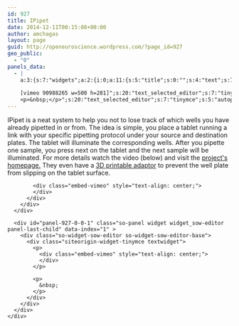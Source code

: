 ```yaml
---
id: 927
title: IPipet
date: 2014-12-11T00:15:08+00:00
author: amchagas
layout: page
guid: http://openeuroscience.wordpress.com/?page_id=927
geo_public:
  - "0"
panels_data:
  - |
    a:3:{s:7:"widgets";a:2:{i:0;a:11:{s:5:"title";s:0:"";s:4:"text";s:701:"IPipet is a neat system to help you not to lose track of which wells you have already pipetted in or from. The idea is simple, you place a tablet running a link with your specific pipetting protocol under your source and destination plates. The tablet will illuminate the corresponding wells. After you pipette one sample, you press next on the tablet and the next sample will be illuminated. For more details watch the video (below) and visit the <a href="http://ipipet.teamerlich.org/usage">project's homepage.</a> They even have a <a href="http://www.thingiverse.com/thing:339588">3D printable adaptor</a> to prevent the well plate from slipping on the tablet surface.
    
    [vimeo 90988265 w=500 h=281]";s:20:"text_selected_editor";s:7:"tinymce";s:5:"autop";b:1;s:12:"_sow_form_id";s:32:"18064569245b3f46eb748f9576108613";s:19:"_sow_form_timestamp";s:0:"";s:21:"user-restriction-type";s:1:"1";s:48:"wpfront-user-role-editor-widget-permissions-data";a:1:{s:4:"type";i:1;}s:14:"csb_visibility";a:3:{s:6:"action";s:4:"show";s:10:"conditions";a:13:{s:5:"guest";a:0:{}s:4:"date";a:0:{}s:5:"roles";a:0:{}s:9:"pagetypes";a:0:{}s:9:"posttypes";a:0:{}s:10:"membership";a:0:{}s:11:"membership2";a:0:{}s:7:"prosite";a:0:{}s:7:"pt-post";a:0:{}s:7:"pt-page";a:0:{}s:12:"tax-category";a:0:{}s:12:"tax-post_tag";a:0:{}s:15:"tax-post_format";a:0:{}}s:6:"always";b:1;}s:9:"csb_clone";a:2:{s:5:"group";i:5;s:5:"state";s:2:"ok";}s:11:"panels_info";a:7:{s:5:"class";s:31:"SiteOrigin_Widget_Editor_Widget";s:3:"raw";b:0;s:4:"grid";i:0;s:4:"cell";i:0;s:2:"id";i:0;s:9:"widget_id";s:36:"96e5bbc6-73d7-4acf-becc-8217b416ed5e";s:5:"style";a:1:{s:18:"background_display";s:4:"tile";}}}i:1;a:11:{s:5:"title";s:0:"";s:4:"text";s:47:"<p>https://vimeo.com/90988265</p>
    <p>&nbsp;</p>";s:20:"text_selected_editor";s:7:"tinymce";s:5:"autop";b:1;s:12:"_sow_form_id";s:32:"20331783445b3f46f92c2a8338032293";s:19:"_sow_form_timestamp";s:13:"1530873614797";s:21:"user-restriction-type";s:1:"1";s:48:"wpfront-user-role-editor-widget-permissions-data";a:1:{s:4:"type";i:1;}s:14:"csb_visibility";a:3:{s:6:"action";s:4:"show";s:10:"conditions";a:13:{s:5:"guest";a:0:{}s:4:"date";a:0:{}s:5:"roles";a:0:{}s:9:"pagetypes";a:0:{}s:9:"posttypes";a:0:{}s:10:"membership";a:0:{}s:11:"membership2";a:0:{}s:7:"prosite";a:0:{}s:7:"pt-post";a:0:{}s:7:"pt-page";a:0:{}s:12:"tax-category";a:0:{}s:12:"tax-post_tag";a:0:{}s:15:"tax-post_format";a:0:{}}s:6:"always";b:1;}s:9:"csb_clone";a:2:{s:5:"group";i:6;s:5:"state";s:2:"ok";}s:11:"panels_info";a:7:{s:5:"class";s:31:"SiteOrigin_Widget_Editor_Widget";s:3:"raw";b:0;s:4:"grid";i:0;s:4:"cell";i:0;s:2:"id";i:1;s:9:"widget_id";s:36:"cb33d384-72c2-480b-8401-6b66c17f982d";s:5:"style";a:1:{s:18:"background_display";s:4:"tile";}}}}s:5:"grids";a:1:{i:0;a:2:{s:5:"cells";i:1;s:5:"style";a:0:{}}}s:10:"grid_cells";a:1:{i:0;a:4:{s:4:"grid";i:0;s:5:"index";i:0;s:6:"weight";i:1;s:5:"style";a:0:{}}}}
---
```

<div id="pl-927"  class="panel-layout" >
  <div id="pg-927-0"  class="panel-grid panel-no-style" >
    <div id="pgc-927-0-0"  class="panel-grid-cell" >
      <div id="panel-927-0-0-0" class="so-panel widget widget_sow-editor panel-first-child" data-index="0" >
        <div class="so-widget-sow-editor so-widget-sow-editor-base">
          <div class="siteorigin-widget-tinymce textwidget">
            <p>
              IPipet is a neat system to help you not to lose track of which wells you have already pipetted in or from. The idea is simple, you place a tablet running a link with your specific pipetting protocol under your source and destination plates. The tablet will illuminate the corresponding wells. After you pipette one sample, you press next on the tablet and the next sample will be illuminated. For more details watch the video (below) and visit the <a href="http://ipipet.teamerlich.org/usage">project's homepage.</a> They even have a <a href="http://www.thingiverse.com/thing:339588">3D printable adaptor</a> to prevent the well plate from slipping on the tablet surface.
            </p>
            
            <div class="embed-vimeo" style="text-align: center;">
            </div>
          </div>
        </div>
      </div>
      
      <div id="panel-927-0-0-1" class="so-panel widget widget_sow-editor panel-last-child" data-index="1" >
        <div class="so-widget-sow-editor so-widget-sow-editor-base">
          <div class="siteorigin-widget-tinymce textwidget">
            <p>
              <div class="embed-vimeo" style="text-align: center;">
              </div>
            </p>
            
            <p>
              &nbsp;
            </p>
          </div>
        </div>
      </div>
    </div>
  </div>
</div>